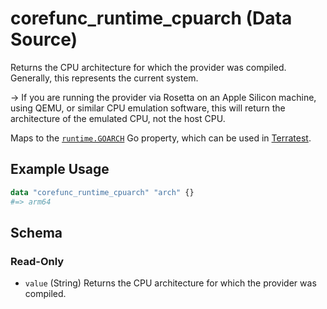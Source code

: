 <!--
---
page_title: "corefunc_runtime_cpuarch Data Source - corefunc"
subcategory: ""
description: |-
  Returns the CPU architecture for which the provider was compiled.
  Generally, this represents the current system.
  -> If you are running the provider via Rosetta on an Apple Silicon
  machine, using QEMU, or similar CPU emulation software, this will return
  the architecture of the emulated CPU, not the host CPU.
  Maps to the runtime.GOARCH https://pkg.go.dev/runtime#GOARCH
  Go property, which can be used in Terratest https://terratest.gruntwork.io.
---
-->

# corefunc_runtime_cpuarch (Data Source)

Returns the CPU architecture for which the provider was compiled.
Generally, this represents the current system.

-> If you are running the provider via Rosetta on an Apple Silicon
machine, using QEMU, or similar CPU emulation software, this will return
the architecture of the emulated CPU, not the host CPU.

Maps to the [`runtime.GOARCH`](https://pkg.go.dev/runtime#GOARCH)
Go property, which can be used in [Terratest](https://terratest.gruntwork.io).

## Example Usage

```terraform
data "corefunc_runtime_cpuarch" "arch" {}
#=> arm64
```

<!-- schema generated by tfplugindocs -->
## Schema

### Read-Only

* `value` (String) Returns the CPU architecture for which the provider was compiled.

<!-- Preview the provider docs with the Terraform registry provider docs preview tool: https://registry.terraform.io/tools/doc-preview -->
